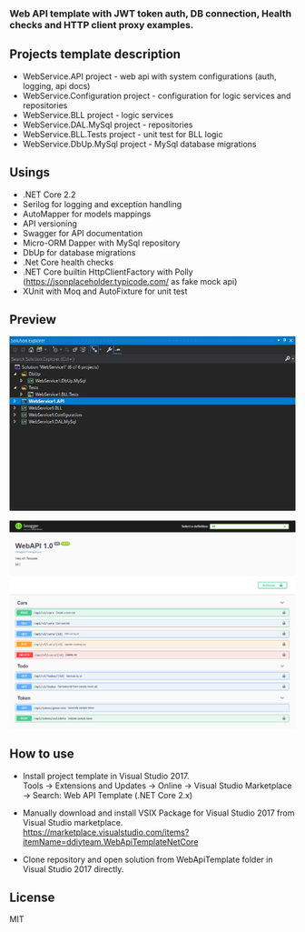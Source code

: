  ###  Web API template with JWT token auth, DB connection, Health checks and HTTP client proxy examples.

Projects template description
----

 - WebService.API project - web api with system configurations (auth, logging, api docs)
 - WebService.Configuration project - configuration for logic services and repositories
 - WebService.BLL project - logic services
 - WebService.DAL.MySql project - repositories
 - WebService.BLL.Tests project - unit test for BLL logic
 - WebService.DbUp.MySql project - MySql database migrations

Usings
----
 - .NET Core 2.2 
 - Serilog for logging and exception handling
 - AutoMapper for models mappings
 - API versioning
 - Swagger for API documentation 
 - Micro-ORM Dapper with MySql repository  
 - DbUp for database migrations
 - .Net Core health checks
 - .NET Core builtin HttpClientFactory with Polly (https://jsonplaceholder.typicode.com/ as fake mock api)
 - XUnit with Moq and AutoFixture for unit test   

Preview
----
![Solution template](assets/solutionScreenshot.png)

![Api](assets/swaggerUIScreenshot.png)

How to use
----
- Install project template in Visual Studio 2017.<br/>Tools -> Extensions and Updates -> Online -> Visual Studio Marketplace -> Search: Web API Template (.NET Core 2.x)

- Manually download and install VSIX Package for Visual Studio 2017 from Visual Studio marketplace.<br/>https://marketplace.visualstudio.com/items?itemName=ddiyteam.WebApiTemplateNetCore


- Clone repository and open solution from WebApiTemplate folder in Visual Studio 2017 directly.


License
----

MIT



